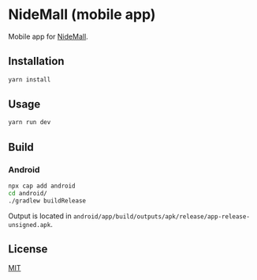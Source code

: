 # NideMall (mobile app)

Mobile app for [NideMall](https://github.com/charlyisidore/nidemall-server).

## Installation

```bash
yarn install
```

## Usage

```bash
yarn run dev
```

## Build

### Android

```bash
npx cap add android
cd android/
./gradlew buildRelease
```

Output is located in `android/app/build/outputs/apk/release/app-release-unsigned.apk`.

## License

[MIT](./LICENSE)
